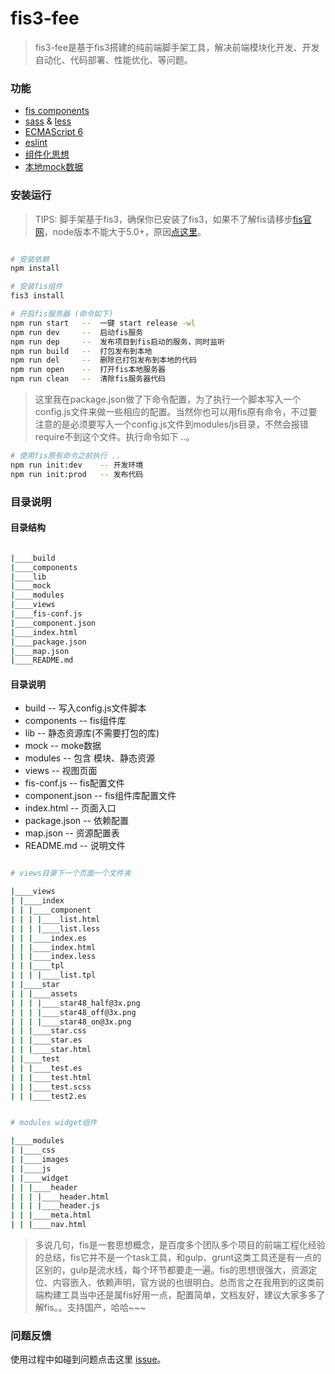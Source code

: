# fis3-fee

> fis3-fee是基于fis3搭建的纯前端脚手架工具，解决前端模块化开发、开发自动化、代码部署、性能优化、等问题。

### 功能
- [fis components](https://github.com/fis-components)
- [sass](http://sass-lang.com/) & [less](http://www.lesscss.net/)
- [ECMAScript 6](https://github.com/lukehoban/es6features)
- [eslint](https://eslint.org/)
- [组件化思想](https://github.com/fex-team/fis3/blob/dev/doc/docs/lv3.md)
- [本地mock数据](https://github.com/fex-team/fis3/blob/dev/doc/docs/node-mock.md)

### 安装运行

> TIPS: 脚手架基于fis3，确保你已安装了fis3，如果不了解fis请移步[fis官网](http://fis.baidu.com/)，node版本不能大于5.0+，原因[点这里](https://github.com/fex-team/fis3/issues/690)。

``` bash

# 安装依赖
npm install

# 安装fis组件
fis3 install

# 开启fis服务器 (命令如下)
npm run start   --  一键 start release -wl
npm run dev     --  启动fis服务
npm run dep     --  发布项目到fis启动的服务，同时监听
npm run build   --  打包发布到本地
npm run del     --  删除已打包发布到本地的代码
npm run open    --  打开fis本地服务器
npm run clean   --  清除fis服务器代码

```
> 这里我在package.json做了下命令配置，为了执行一个脚本写入一个config.js文件来做一些相应的配置。当然你也可以用fis原有命令，不过要注意的是必须要写入一个config.js文件到modules/js目录，不然会报错require不到这个文件。执行命令如下 ..。

``` bash
# 使用fis原有命令之前执行 ..
npm run init:dev    -- 开发环境
npm run init:prod   -- 发布代码

```

### 目录说明

#### 目录结构
``` bash

|____build
|____components
|____lib
|____mock
|____modules
|____views
|____fis-conf.js
|____component.json
|____index.html
|____package.json
|____map.json
|____README.md

```

#### 目录说明

  - build           -- 写入config.js文件脚本
  - components      -- fis组件库
  - lib             -- 静态资源库(不需要打包的库)
  - mock            -- moke数据
  - modules         -- 包含 模块、静态资源
  - views           -- 视图页面
  - fis-conf.js     -- fis配置文件
  - component.json  -- fis组件库配置文件
  - index.html      -- 页面入口
  - package.json    -- 依赖配置
  - map.json        -- 资源配置表
  - README.md       -- 说明文件

``` bash

# views目录下一个页面一个文件夹

|____views
| |____index
| | |____component
| | | |____list.html
| | | |____list.less
| | |____index.es
| | |____index.html
| | |____index.less
| | |____tpl
| | | |____list.tpl
| |____star
| | |____assets
| | | |____star48_half@3x.png
| | | |____star48_off@3x.png
| | | |____star48_on@3x.png
| | |____star.css
| | |____star.es
| | |____star.html
| |____test
| | |____test.es
| | |____test.html
| | |____test.scss
| | |____test2.es


# modules widget组件

|____modules
| |____css
| |____images
| |____js
| |____widget
| | |____header
| | | |____header.html
| | | |____header.js
| | |____meta.html
| | |____nav.html
```

> 多说几句，fis是一套思想概念，是百度多个团队多个项目的前端工程化经验的总结，fis它并不是一个task工具，和gulp、grunt这类工具还是有一点的区别的，gulp是流水线，每个环节都要走一遍。fis的思想很强大，资源定位、内容嵌入、依赖声明，官方说的也很明白。总而言之在我用到的这类前端构建工具当中还是属fis好用一点，配置简单，文档友好，建议大家多多了解fis。。支持国产，哈哈~~~

### 问题反馈
使用过程中如碰到问题点击这里 [issue](https://github.com/eugeneCN/fis3-fee/issues)。
